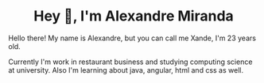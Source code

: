 <h1 align="center">Hey 👋, I'm Alexandre Miranda</h1>

Hello there! My name is Alexandre, but you can call me Xande, I'm 23 years old. 

Currently I'm work in restaurant business and studying computing science at university.
Also I'm learning about java, angular, html and css as well.





<!--
**AlexandrePMiranda/AlexandrePmiranda** is a ✨ _special_ ✨ repository because its `README.md` (this file) appears on your GitHub profile.

Here are some ideas to get you started:

- 🔭 I’m currently working on ...
- 🌱 I’m currently learning ...
- 👯 I’m looking to collaborate on ...
- 🤔 I’m looking for help with ...
- 💬 Ask me about ...
- 📫 How to reach me: ...
- 😄 Pronouns: ...
- ⚡ Fun fact: ...
-->
